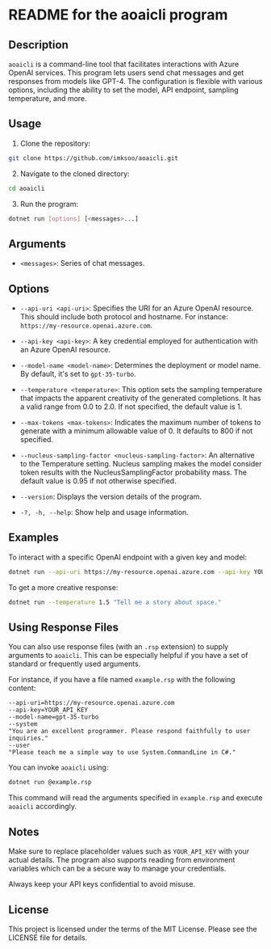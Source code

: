 # README for the aoaicli program

## Description

`aoaicli` is a command-line tool that facilitates interactions with Azure OpenAI services. This program lets users send chat messages and get responses from models like GPT-4. The configuration is flexible with various options, including the ability to set the model, API endpoint, sampling temperature, and more.

## Usage

1. Clone the repository:

```sh
git clone https://github.com/imksoo/aoaicli.git
```

2. Navigate to the cloned directory:
```sh
cd aoaicli
```

3. Run the program:
```sh
dotnet run [options] [<messages>...]
```

## Arguments

- `<messages>`: Series of chat messages.

## Options

- `--api-uri <api-uri>`: Specifies the URI for an Azure OpenAI resource. This should include both protocol and hostname. For instance: `https://my-resource.openai.azure.com`.

- `--api-key <api-key>`: A key credential employed for authentication with an Azure OpenAI resource.

- `--model-name <model-name>`: Determines the deployment or model name. By default, it's set to `gpt-35-turbo`.

- `--temperature <temperature>`: This option sets the sampling temperature that impacts the apparent creativity of the generated completions. It has a valid range from 0.0 to 2.0. If not specified, the default value is 1.

- `--max-tokens <max-tokens>`: Indicates the maximum number of tokens to generate with a minimum allowable value of 0. It defaults to 800 if not specified.

- `--nucleus-sampling-factor <nucleus-sampling-factor>`: An alternative to the Temperature setting. Nucleus sampling makes the model consider token results with the NucleusSamplingFactor probability mass. The default value is 0.95 if not otherwise specified.

- `--version`: Displays the version details of the program.

- `-?, -h, --help`: Show help and usage information.

## Examples

To interact with a specific OpenAI endpoint with a given key and model:

```sh
dotnet run --api-uri https://my-resource.openai.azure.com --api-key YOUR_API_KEY --model-name gpt-35-turbo "Hello, how are you?"
```

To get a more creative response:

```sh
dotnet run --temperature 1.5 "Tell me a story about space."
```

## Using Response Files

You can also use response files (with an `.rsp` extension) to supply arguments to `aoaicli`. This can be especially helpful if you have a set of standard or frequently used arguments.

For instance, if you have a file named `example.rsp` with the following content:

```
--api-uri=https://my-resource.openai.azure.com
--api-key=YOUR_API_KEY
--model-name=gpt-35-turbo
--system
"You are an excellent programmer. Please respond faithfully to user inquiries."
--user
"Please teach me a simple way to use System.CommandLine in C#."
```

You can invoke `aoaicli` using:

```sh
dotnet run @example.rsp
```

This command will read the arguments specified in `example.rsp` and execute `aoaicli` accordingly.

## Notes

Make sure to replace placeholder values such as `YOUR_API_KEY` with your actual details. The program also supports reading from environment variables which can be a secure way to manage your credentials.

Always keep your API keys confidential to avoid misuse.

## License
This project is licensed under the terms of the MIT License. Please see the LICENSE file for details.